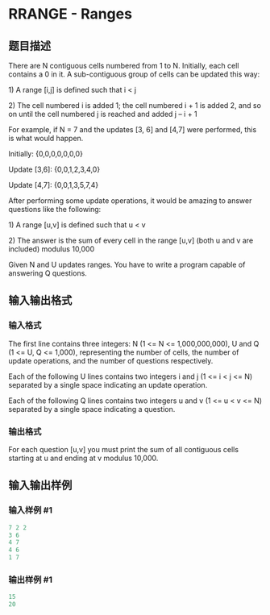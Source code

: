 # RRANGE - Ranges

## 题目描述

There are N contiguous cells numbered from 1 to N. Initially, each cell contains a 0 in it. A sub-contiguous group of cells can be updated this way:

1\) A range \[i,j\] is defined such that i < j

2\) The cell numbered i is added 1; the cell numbered i + 1 is added 2, and so on until the cell numbered j is reached and added j – i + 1

For example, if N = 7 and the updates \[3, 6\] and \[4,7\] were performed, this is what would happen.

Initially: {0,0,0,0,0,0,0}

Update \[3,6\]: {0,0,1,2,3,4,0}

Update \[4,7\]: {0,0,1,3,5,7,4}

After performing some update operations, it would be amazing to answer questions like the following:

1\) A range \[u,v\] is defined such that u < v

2\) The answer is the sum of every cell in the range \[u,v\] (both u and v are included) modulus 10,000

Given N and U updates ranges. You have to write a program capable of answering Q questions.

## 输入输出格式

### 输入格式

The first line contains three integers: N (1 <= N <= 1,000,000,000), U and Q (1 <= U, Q <= 1,000), representing the number of cells, the number of update operations, and the number of questions respectively.

Each of the following U lines contains two integers i and j (1 <= i < j <= N) separated by a single space indicating an update operation.

Each of the following Q lines contains two integers u and v (1 <= u < v <= N) separated by a single space indicating a question.

### 输出格式

For each question \[u,v\] you must print the sum of all contiguous cells starting at u and ending at v modulus 10,000.

## 输入输出样例

### 输入样例 #1

```cpp
7 2 2
3 6
4 7
4 6
1 7
```


### 输出样例 #1

```cpp
15
20
```


